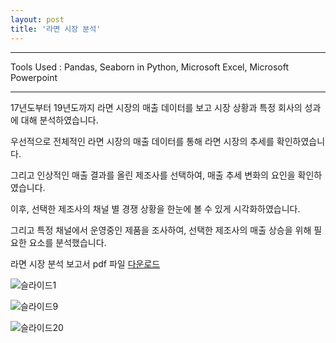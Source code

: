```yaml
---
layout: post
title: '라면 시장 분석'   
---
```

    
    
***
Tools Used : Pandas, Seaborn in Python, Microsoft Excel, Microsoft Powerpoint   
***

17년도부터 19년도까지 라면 시장의 매출 데이터를 보고 시장 상황과 특정 회사의 성과에 대해 분석하였습니다.   
   
우선적으로 전체적인 라면 시장의 매출 데이터를 통해 라면 시장의 추세를 확인하였습니다.   
   
그리고 인상적인 매출 결과를 올린 제조사를 선택하여, 매출 추세 변화의 요인을 확인하였습니다.   
   
이후, 선택한 제조사의 채널 별 경쟁 상황을 한눈에 볼 수 있게 시각화하였습니다.   
   
그리고 특정 채널에서 운영중인 제품을 조사하여, 선택한 제조사의 매출 상승을 위해 필요한 요소를 분석했습니다.   
   
   
   
라면 시장 분석 보고서 pdf 파일 [다운로드][pdflink]
   
  

![슬라이드1](http://vanillapapaya.github.io/assets/img/projects/proj-ramen/Ramen_Market_Analysis_vanillapapaya/슬라이드3.JPG)   
   
![슬라이드9](http://vanillapapaya.github.io/assets/img/projects/proj-ramen/Ramen_Market_Analysis_vanillapapaya/슬라이드9.JPG)
   
![슬라이드20](http://vanillapapaya.github.io/assets/img/projects/proj-ramen/Ramen_Market_Analysis_vanillapapaya/슬라이드20.JPG)
   

[pdflink]: http://vanillapapaya.github.io/assets/img/projects/proj-ramen/Ramen_Market_Analysis_vanillapapaya.pdf